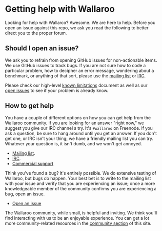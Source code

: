# Getting help with Wallaroo

Looking for help with Wallaroo? Awesome. We are here to help. Before you open an issue against this repo, we ask you read the following to better direct you to the proper forum.

## Should I open an issue?

We ask you to refrain from opening GitHub issues for non-actionable items. We use GitHub issues to track bugs. If you are not sure how to code a particular problem, how to decipher an error message, wondering about a benchmark, or anything of that sort, please use the [mailing list][mailing list] or [IRC][IRC].

Please check our high-level [known limitations][known limitations] document as well as our [open issues][open issues] to see if your problem is already know.

## How to get help

You have a couple of different options on how you can get help from the Wallaroo community. If you are looking for an answer "right now," we suggest you give our IRC channel a try. It's `#wallaroo` on Freenode. If you ask a question, be sure to hang around until you get an answer. If you don't get one, or IRC isn't your thing, we have a friendly mailing list you can try. Whatever your question is, it isn't dumb, and we won't get annoyed.

* [Mailing list][mailing list].
* [IRC][IRC].
* [Commercial support][commercial support]

Think you've found a bug? It's entirely possible. We do extensive testing of Wallaroo, but bugs do happen. Your best bet is to write to the mailing list with your issue and verify that you are experiencing an issue; once a more knowledgeable member of the community confirms you are experiencing a bug, open an issue.

* [Open an issue][issues]

The Wallaroo community, while small, is helpful and inviting. We think you'll find interacting with us to be an enjoyable experience. You can get a lot more community-related resources in the [community section][website community section] of this site.

[mailing list]: https://groups.io/g/wallaroo
[IRC]: https://webchat.oftc.net/?channels=wallaroo
[commercial support]: mailto:hello@wallaroolabs.com
[issues]: https://github.com/WallarooLabs/wallaroo/issues
[website community section]: http://www.wallaroolabs.com/community
[known limitations]: LIMITATIONS.md
[open issues]: https://github.com/wallaroolabs/wallaroo/issues
